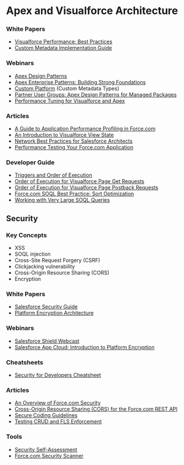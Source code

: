 # Apex and Visualforce Architecture

### White Papers
* [Visualforce Performance: Best Practices](https://resources.docs.salesforce.com/sfdc/pdf/salesforce_visualforce_best_practices.pdf)
* [Custom Metadata Implementation Guide](http://resources.docs.salesforce.com/200/9/en-us/sfdc/pdf/custom_metadata_types_impl_guide.pdf)

### Webinars
* [Apex Design Patterns](https://www.youtube.com/watch?v=tsa8Z2S1Agc)
* [Apex Enterprise Patterns: Building Strong Foundations](https://www.youtube.com/watch?v=qlq46AEAlLI)
* [Custom Platform](http://dreamforce.vidyard.com/watch/Wzzbh7ebd1PgNRBllkwQ8g) (Custom Metadata Types)
* [Partner User Groups: Apex Design Patterns for Managed Packages](https://www.youtube.com/watch?v=2o_QT4BXjsY)
* [Performance Tuning for Visualforce and Apex](https://www.youtube.com/watch?v=aYMY2VES2bY)

### Articles

* [A Guide to Application Performance Profiling in Force.com](https://developer.salesforce.com/page/A_Guide_to_Application_Performance_Profiling_in_Force.com)
* [An Introduction to Visualforce View State](https://developer.salesforce.com/page/An_Introduction_to_Visualforce_View_State)
* [Network Best Practices for Salesforce Architects](https://developer.salesforce.com/page/Network_Best_Practices_for_Salesforce_Architects)
* [Performance Testing Your Force.com Application](https://developer.salesforce.com/blogs/engineering/2013/09/performance-testing-force-com-application.html)

### Developer Guide
* [Triggers and Order of Execution](http://www.salesforce.com/us/developer/docs/apexcode/Content/apex_triggers_order_of_execution.htm)
* [Order of Execution for Visualforce Page Get Requests](https://developer.salesforce.com/docs/atlas.en-us.pages.meta/pages/pages_controller_get_request.htm)
* [Order of Execution for Visualforce Page Postback Requests](https://developer.salesforce.com/docs/atlas.en-us.pages.meta/pages/pages_controller_postback_request.htm)
* [Force.com SOQL Best Practice: Sort Optimization](https://developer.salesforce.com/blogs/engineering/2014/03/force-com-soql-best-practice-sort-optimization.html)
* [Working with Very Large SOQL Queries](http://www.salesforce.com/us/developer/docs/apexcode/Content/langCon_apex_SOQL_VLSQ.htm)

## Security

### Key Concepts
* XSS
* SOQL injection
* Cross-Site Request Forgery (CSRF)
* Clickjacking vulnerability
* Cross-Origin Resource Sharing (CORS)
* Encryption

### White Papers
* [Salesforce Security Guide](https://help.salesforce.com/help/pdfs/en/salesforce_security_impl_guide.pdf)
* [Platform Encryption Architecture](https://www.salesforce.com/uk/form/conf/platform-encryption-architecture.jsp)

### Webinars
* [Salesforce Shield Webcast](https://www.salesforce.com/form/conf/webinar-platform-trust-security.jsp)
* [Salesforce App Cloud: Introduction to Platform Encryption](https://www.youtube.com/watch?v=PK1sLlCC3I8)

### Cheatsheets
* [Security for Developers Cheatsheet](http://resources.docs.salesforce.com/rel1/doc/en-us/static/pdf/SF_Security_Developer_cheatsheet_web.pdf)

### Articles
* [An Overview of Force.com Security](https://developer.salesforce.com/page/An_Overview_of_Force.com_Security)
* [Cross-Origin Resource Sharing (CORS) for the Force.com REST API](https://developer.salesforce.com/blogs/developer-relations/2015/01/spring-15-preview-cors-force-com-rest-api.html)
* [Secure Coding Guidelines](https://developer.salesforce.com/page/Secure_Coding_Guideline)
* [Testing CRUD and FLS Enforcement](https://developer.salesforce.com/page/Testing_CRUD_and_FLS_Enforcement)

### Tools
* [Security Self-Assessment](https://security.secure.force.com/security/tools/forcecom/assessment)
* [Force.com Security Scanner](https://security.secure.force.com/security/tools/forcecom/scanner)
